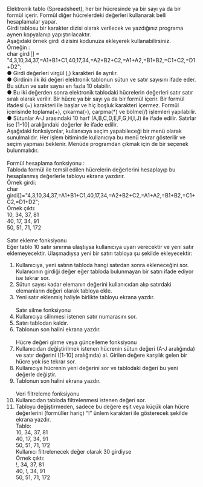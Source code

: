 Elektronik tablo (Spreadsheet), her bir hücresinde ya bir sayı ya da bir formül içerir. Formül diğer hücrelerdeki değerleri kullanarak belli hesaplamalar yapar.<br/>
Girdi tablosu bir karakter dizisi olarak verilecek ve yazdığınız programa aynen kopyalanıp yapıştırılacaktır.<br/>
Aşağıdaki örnek girdi dizisini kodunuza ekleyerek kullanabilirsiniz.<br/>
Örneğin :<br/>
char girdi[] = "4,3,10,34,37,=A1+B1+C1,40,17,34,=A2+B2+C2,=A1+A2,=B1+B2,=C1+C2,=D1+D2";<br/>
● Girdi değerleri virgül (,) karakteri ile ayrılır.<br/>
● Girdinin ilk iki değeri elektronik tablonun sütun ve satır sayısını ifade eder. Bu sütun ve satır sayısı en fazla 10 olabilir.<br/>
● Bu iki değerden sonra elektronik tablodaki hücrelerin değerleri satır satır sıralı olarak verilir. Bir hücre ya bir sayı ya da bir formül içerir. Bir formül ifadesi (=) karakteri ile başlar ve hiç boşluk karakteri içermez. Formül içerisinde toplama(+), çıkarma(-), çarpma(*) ve bölme(/) işlemleri yapılabilir.<br/>
● Sütunlar A-J arasındaki 10 harf (A,B,C,D,E,F,G,H,I,J) ile ifade edilir. Satırlar ise [1-10] aralığındaki değerler ile ifade edilir.<br/>
Aşağıdaki fonksiyonlar, kullanıcıya seçim yapabileceği bir menü olarak sunulmalıdır. Her işlem bitiminde kullanıcıya bu menü tekrar gösterilir ve seçim yapması beklenir. Menüde programdan çıkmak için de bir seçenek bulunmalıdır.<br/><br/>
Formül hesaplama fonksiyonu :<br/>
Tabloda formül ile temsil edilen hücrelerin değerlerini hesaplayıp bu hesaplanmış değerlerle tabloyu ekrana yazdırır.<br/>
Örnek girdi:<br/>
char girdi[]="4,3,10,34,37,=A1+B1+C1,40,17,34,=A2+B2+C2,=A1+A2,=B1+B2,=C1+C2,=D1+D2";<br/>
Örnek çıktı:<br/>
10, 34, 37, 81<br/>
40, 17, 34, 91<br/>
50, 51, 71, 172<br/><br/>
Satır ekleme fonksiyonu<br/>
Eğer tablo 10 satır sınırına ulaştıysa kullanıcıya uyarı verecektir ve yeni satır eklemeyecektir. Ulaşmadıysa yeni bir satırı tabloya şu şekilde ekleyecektir:<br/>
1. Kullanıcıya, yeni satırın tabloda hangi satırdan sonra ekleneceğini sor. Kulanıcının girdiği değer eğer tabloda bulunmayan bir satırı ifade ediyor ise tekrar sor.<br/>
2. Sütun sayısı kadar elemanın değerini kullanıcıdan alıp satırdaki elemanların değeri olarak tabloya ekle.<br/>
3. Yeni satır eklenmiş haliyle birlikte tabloyu ekrana yazdır.<br/><br/>
Satır silme fonksiyonu<br/>
1. Kullanıcıya silinmesi istenen satır numarasını sor.<br/>
2. Satırı tablodan kaldır.<br/>
3. Tablonun son halini ekrana yazdır.<br/><br/>
Hücre değeri girme veya güncelleme fonksiyonu<br/>
1. Kullanıcıdan değiştirilmek istenen hücrenin sütun değeri (A-J aralığında) ve satır değerini ([1-10] aralığında) al. Girilen değere karşılık gelen bir hücre yok ise tekrar sor.<br/>
2. Kullanıcıya hücrenin yeni değerini sor ve tablodaki değeri bu yeni değerle değiştir.<br/>
3. Tablonun son halini ekrana yazdır.<br/><br/>
Veri filtreleme fonksiyonu<br/>
1. Kullanıcıdan tabloda filtrelenmesi istenen değeri sor.<br/>
2. Tabloyu değiştirmeden, sadece bu değere eşit veya küçük olan hücre değerlerini (formüller hariç) “!” ünlem karakteri ile gösterecek şekilde ekrana yazdır.<br/>
Tablo:<br/>
10, 34, 37, 81<br/>
40, 17, 34, 91<br/>
50, 51, 71, 172<br/>
Kullanıcı filtrelenecek değer olarak 30 girdiyse<br/>
Örnek çıktı:<br/>
!, 34, 37, 81<br/>
40, !, 34, 91<br/>
50, 51, 71, 172<br/>
